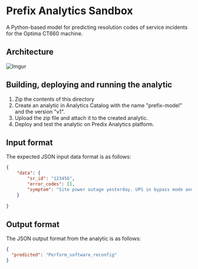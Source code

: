 # Prefix Analytics Sandbox

A Python-based model for predicting resolution codes of service incidents for the Optima CT660 machine.

## Architecture

![Imgur](https://i.imgur.com/Xwhw10K.png)

## Building, deploying and running the analytic
1. Zip the contents of this directory
2. Create an analytic in Analytics Catalog with the name "prefix-model" and the version "v1".
3. Upload the zip file and attach it to the created analytic.
4. Deploy and test the analytic on Predix Analytics platform.

## Input format
The expected JSON input data format is as follows:
```json
{
	"data": {
		"sr_id": "123456",
		"error_codes": [],
		"symptom": "Site power outage yesterday. UPS in bypass mode and battery breaker will not stay on."
	}
	
}
```

## Output format
The JSON output format from the analytic is as follows:
```json
{
  "predicted": "Perform_software_reconfig"
}
```
